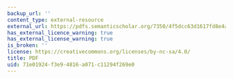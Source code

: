 ```yaml
---
backup_url: ''
content_type: external-resource
external_url: https://pdfs.semanticscholar.org/7350/4f5dcc63d1617fd8e4a6d439be1ba09a6c8d.pdf
has_external_licence_warning: true
has_external_license_warning: true
is_broken: ''
license: https://creativecommons.org/licenses/by-nc-sa/4.0/
title: PDF
uid: 71e01924-f3e9-4816-a071-c11294f269e0
---
```

